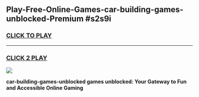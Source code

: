 
## Play-Free-Online-Games-car-building-games-unblocked-Premium #s2s9i
<h3>
<a href="https://premium.freeplayer.one?title=car-building-games-unblocked&ref=8M">CLICK TO PLAY</a></h3>
<hr>

<h3>
<a href="https://premium.freeplayer.one?title=car-building-games-unblocked&ref=8M">CLICK 2 PLAY</a>
  
</h3>

<a href="https://premium.freeplayer.one?title=car-building-games-unblocked&ref=8M"><img src="https://clearcache.store/games.png"></a>


**car-building-games-unblocked games unblocked: Your Gateway to Fun and Accessible Online Gaming**
